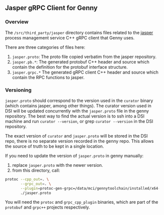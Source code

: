 ## Jasper gRPC Client for Genny

### Overview

The `/src/third_party/jasper` directory contains files related to the
[jasper](https://github.com/mongodb/jasper) process management service C++
gRPC client that Genny uses.

There are three categories of files here:


1. `jasper.proto`: The proto file copied verbatim from the jasper repository.
2. `jasper.pb.*`: The generated protobuf C++ header and source which contain
   the definition for the protobuf interface structure.
3. `jasper.grpc.*` The generated gRPC client C++ header and source which
   contain the RPC functions to jasper.

### Versioning
`jasper.proto` should correspond to the version used in the `curator` binary
(which contains jasper, among other things). The curator version used in DSI
will be updated concurrently with the `jasper.proto` file in the genny
repository. The best way to find the actual version is to ssh into a DSI
machine and run `curator --version`, or grep `curator --version` in the DSI
repository.

The exact version of `curator` and `jasper.proto` will be stored in the DSI
repo, there is no separate version recorded in the genny repo. This allows
the source of truth to be kept in a single location.

If you need to update the version of `jasper.proto` in genny manually:

1. replace `jasper.proto` with the newer version.
2. from this directory, call:

```bash
protoc --cpp_out=. \
       --grpc_out=. \
       --plugin=protoc-gen-grpc=/data/mci/gennytoolchain/installed/x64-osx-static/tools/grpc/grpc_cpp_plugin \
       ./jasper.proto
```

You will need the `protoc` and `grpc_cpp_plugin` binaries, which are part of
the `protobuf` and `grpc++` projects respectively.
